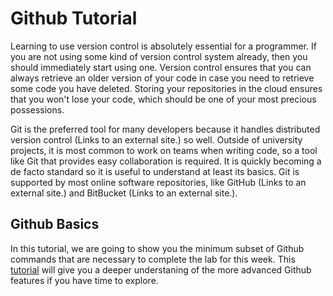 # Github Tutorial
Learning to use version control is absolutely essential for a programmer. If you are not using some kind of version control system already, then you should immediately start using one. Version control ensures that you can always retrieve an older version of your code in case you need to retrieve some code you have deleted. Storing your repositories in the cloud ensures that you won't lose your code, which should be one of your most precious possessions. 

Git is the preferred tool for many developers because it handles distributed version control (Links to an external site.) so well. Outside of university projects, it is most common to work on teams when writing code, so a tool like Git that provides easy collaboration is required. It is quickly becoming a de facto standard so it is useful to understand at least its basics. Git is supported by most online software repositories, like GitHub (Links to an external site.) and BitBucket (Links to an external site.).

## Github Basics
In this tutorial, we are going to show you the minimum subset of Github commands that are necessary to complete the lab for this week.  This [tutorial](github-advanced.md) will give you a deeper understaning of the more advanced Github features if you have time to explore.
